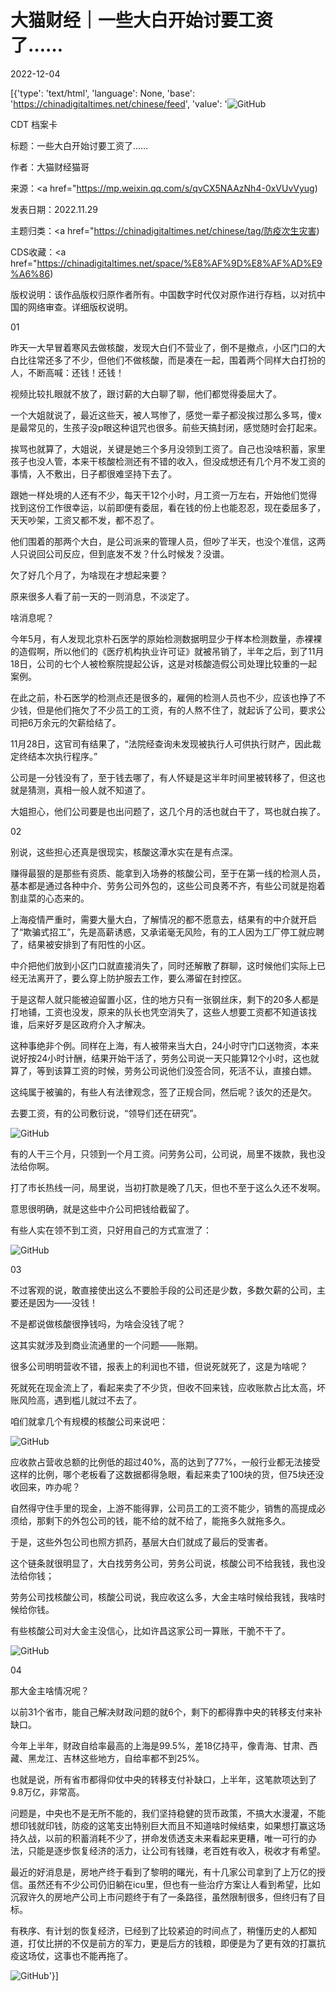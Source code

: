 # 大猫财经｜一些大白开始讨要工资了……

2022-12-04

[{'type': 'text/html', 'language': None, 'base': 'https://chinadigitaltimes.net/chinese/feed', 'value': '![GitHub](https://chinadigitaltimes.net/chinese/files/2022/12/Screen-Shot-2022-12-03-at-10.30.57-AM-768x484.png)

CDT 档案卡

标题：一些大白开始讨要工资了……

作者：大猫财经猫哥

来源：<a href="https://mp.weixin.qq.com/s/qvCX5NAAzNh4-0xVUvVyug)

发表日期：2022.11.29

主题归类：<a href="https://chinadigitaltimes.net/chinese/tag/防疫次生灾害)

CDS收藏：<a href="https://chinadigitaltimes.net/space/%E8%AF%9D%E8%AF%AD%E9%A6%86)

版权说明：该作品版权归原作者所有。中国数字时代仅对原作进行存档，以对抗中国的网络审查。详细版权说明。





01

昨天一大早冒着寒风去做核酸，发现大白们不营业了，倒不是撤点，小区门口的大白比往常还多了不少，但他们不做核酸，而是凑在一起，围着两个同样大白打扮的人，不断高喊：还钱！还钱！

视频比较扎眼就不放了，跟讨薪的大白聊了聊，他们都觉得委屈大了。

一个大姐就说了，最近这些天，被人骂惨了，感觉一辈子都没挨过那么多骂，傻x是最常见的，生孩子没p眼这种诅咒也很多。前些天搞封闭，感觉随时会打起来。

挨骂也就算了，大姐说，关键是她三个多月没领到工资了。自己也没啥积蓄，家里孩子也没人管，本来干核酸检测还有不错的收入，但没成想还有几个月不发工资的事情，入不敷出，日子都很难坚持下去了。

跟她一样处境的人还有不少，每天干12个小时，月工资一万左右，开始他们觉得找到这份工作很幸运，以前即便有委屈，看在钱的份上也能忍忍，现在委屈多了，天天吵架，工资又都不发，都不忍了。

他们围着的那两个大白，是公司派来的管理人员，但吵了半天，也没个准信，这两人只说回公司反应，但到底发不发？什么时候发？没谱。

欠了好几个月了，为啥现在才想起来要？

原来很多人看了前一天的一则消息，不淡定了。

啥消息呢？

今年5月，有人发现北京朴石医学的原始检测数据明显少于样本检测数量，赤裸裸的造假啊，所以他们的《医疗机构执业许可证》就被吊销了，半年之后，到了11月18日，公司的七个人被检察院提起公诉，这是对核酸造假公司处理比较重的一起案例。

在此之前，朴石医学的检测点还是很多的，雇佣的检测人员也不少，应该也挣了不少钱，但是他们拖欠了不少员工的工资，有的人熬不住了，就起诉了公司，要求公司把6万余元的欠薪给结了。

11月28日，这官司有结果了，“法院经查询未发现被执行人可供执行财产，因此裁定终结本次执行程序。”

公司是一分钱没有了，至于钱去哪了，有人怀疑是这半年时间里被转移了，但这也就是猜测，真相一般人就不知道了。

大姐担心，他们公司要是也出问题了，这几个月的活也就白干了，骂也就白挨了。

02

别说，这些担心还真是很现实，核酸这潭水实在是有点深。

赚得最狠的是那些有资质、能拿到入场券的核酸公司，至于在第一线的检测人员，基本都是通过各种中介、劳务公司外包的，这些公司良莠不齐，有些公司就是抱着割韭菜的心态来的。

上海疫情严重时，需要大量大白，了解情况的都不愿意去，结果有的中介就开启了“欺骗式招工”，先是高薪诱惑，又承诺毫无风险，有的工人因为工厂停工就应聘了，结果被安排到了有阳性的小区。

中介把他们放到小区门口就直接消失了，同时还解散了群聊，这时候他们实际上已经无法离开了，要么穿上防护服去工作，要么滞留在封控区。

于是这帮人就只能被迫留置小区，住的地方只有一张钢丝床，剩下的20多人都是打地铺，工资也没发，原来的队长也凭空消失了，这些人想要工资都不知道该找谁，后来好歹是区政府介入才解决。

这种事绝非个例。同样在上海，有人被带来当大白，24小时守门口送物资，本来说好按24小时计酬，结果开始干活了，劳务公司说一天只能算12个小时，这也就算了，等到该算工资的时候，劳务公司说他们没签合同，死活不认，直接白嫖。

这纯属于被骗的，有些人有法律观念，签了正规合同，然后呢？该欠的还是欠。

去要工资，有的公司敷衍说，“领导们还在研究”。

![GitHub](https://chinadigitaltimes.net/chinese/files/2022/12/post-690562-638b94b7dcd25.png)

有的人干三个月，只领到一个月工资。问劳务公司，公司说，局里不拨款，我也没法给你啊。

打了市长热线一问，局里说，当初打款是晚了几天，但也不至于这么久还不发啊。

意思很明确，就是这些中介公司把钱给截留了。

有些人实在领不到工资，只好用自己的方式宣泄了：

![GitHub](https://chinadigitaltimes.net/chinese/files/2022/12/post-690562-638b94b802c60.png)

03

不过客观的说，敢直接使出这么不要脸手段的公司还是少数，多数欠薪的公司，主要还是因为——没钱！

不是都说做核酸很挣钱吗，为啥会没钱了呢？

这其实就涉及到商业流通里的一个问题——账期。

很多公司明明营收不错，报表上的利润也不错，但说死就死了，这是为啥呢？

死就死在现金流上了，看起来卖了不少货，但收不回来钱，应收账款占比太高，坏账风险高，遇到槛儿就过不去了。

咱们就拿几个有规模的核酸公司来说吧：

![GitHub](https://chinadigitaltimes.net/chinese/files/2022/12/post-690562-638b94b80d491.png)

应收款占营收总额的比例低的超过40%，高的达到了77%，一般行业都无法接受这样的比例，哪个老板看了这数据都得急眼，看起来卖了100块的货，但75块还没收回来，咋办呢？

自然得守住手里的现金，上游不能得罪，公司员工的工资不能少，销售的高提成必须给，那剩下的外包公司的钱，能不给的就不给了，能拖多久就拖多久。

于是，这些外包公司也照方抓药，基层大白们就成了最后的受害者。

这个链条就很明显了，大白找劳务公司，劳务公司说，核酸公司不给我钱，我也没法给你钱；

劳务公司找核酸公司，核酸公司说，我应收这么多，大金主啥时候给我钱，我啥时候给你钱。

有些核酸公司对大金主没信心，比如许昌这家公司一算账，干脆不干了。

![GitHub](https://chinadigitaltimes.net/chinese/files/2022/12/post-690562-638b94b824ca2.png)

04

那大金主啥情况呢？

以前31个省市，能自己解决财政问题的就6个，剩下的都得靠中央的转移支付来补缺口。

今年上半年，财政自给率最高的上海是99.5%，差18亿持平，像青海、甘肃、西藏、黑龙江、吉林这些地方，自给率都不到25%。

也就是说，所有省市都得仰仗中央的转移支付补缺口，上半年，这笔款项达到了9.8万亿，非常高。

问题是，中央也不是无所不能的，我们坚持稳健的货币政策，不搞大水漫灌，不能想印钱就印钱，防疫的这笔支出特别巨大而且不知道啥时候结束，如果想打赢这场持久战，以前的积蓄消耗不少了，拼命发债透支未来看起来更糟，唯一可行的办法，只能是逐步恢复经济的活力，让公司有钱赚，老百姓有收入，税收才有希望。

最近的好消息是，房地产终于看到了黎明的曙光，有十几家公司拿到了上万亿的授信。虽然还有不少公司仍旧躺在icu里，但也有一些治疗方案让人看到希望，比如沉寂许久的房地产公司上市问题终于有了一条路径，虽然限制很多，但终归有了目标。

有秩序、有计划的恢复经济，已经到了比较紧迫的时间点了，稍懂历史的人都知道，打仗比拼的不仅是前方的军力，更是后方的钱粮，即便是为了更有效的打赢抗疫这场仗，这事也不能再拖了。

![GitHub](https://chinadigitaltimes.net/chinese/files/2022/12/post-690562-638b94b82b0ca.)'}]